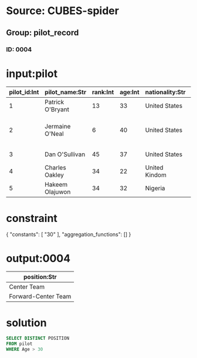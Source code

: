 # Source: CUBES-spider
## Group: pilot_record
### ID: 0004

# input:pilot

| pilot_id:Int | pilot_name:Str | rank:Int | age:Int | nationality:Str | position:Str | join_year:Int | team:Str |
|---|---|---|---|---|---|---|---|
| 1 | Patrick O'Bryant | 13 | 33 | United States | Center Team | 2009 | Bradley |
| 2 | Jermaine O'Neal | 6 | 40 | United States | Forward-Center Team | 2008 | Eau Claire High School |
| 3 | Dan O'Sullivan | 45 | 37 | United States | Center Team | 1999 | Fordham |
| 4 | Charles Oakley | 34 | 22 | United Kindom | Forward Team | 2001 | Virginia Union |
| 5 | Hakeem Olajuwon | 34 | 32 | Nigeria | Center Team | 2010 | Houston |

# constraint

{
  "constants": [
    "30"
  ],
  "aggregation_functions": []
}

# output:0004

| position:Str |
|---|
| Center Team |
| Forward-Center Team |

# solution

```sql
SELECT DISTINCT POSITION
FROM pilot
WHERE Age > 30
```
